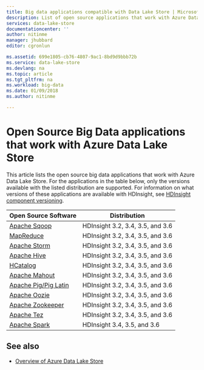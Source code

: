```yaml
---
title: Big data applications compatible with Data Lake Store | Microsoft Docs
description: List of open source applications that work with Azure Data Lake Store
services: data-lake-store
documentationcenter: ''
author: nitinme
manager: jhubbard
editor: cgronlun

ms.assetid: 699e1805-cb76-4807-9ac1-8bd9d9bbb72b
ms.service: data-lake-store
ms.devlang: na
ms.topic: article
ms.tgt_pltfrm: na
ms.workload: big-data
ms.date: 01/09/2018
ms.author: nitinme

---
```

# Open Source Big Data applications that work with Azure Data Lake Store
This article lists the open source big data applications that work with Azure Data Lake Store. For the applications in the table below, only the versions available with the listed distribution are supported. For information on what versions of these applications are available with HDInsight, see [HDInsight component versioning](../hdinsight/hdinsight-component-versioning.md).

| Open Source Software | Distribution |
| --- | --- |
| [Apache Sqoop](http://sqoop.apache.org/) |HDInsight 3.2, 3.4, 3.5, and 3.6 |
| [MapReduce](http://hadoop.apache.org/docs/r1.0.4/mapred_tutorial.html) |HDInsight 3.2, 3.4, 3.5, and 3.6 |
| [Apache Storm](https://storm.apache.org/) |HDInsight 3.2, 3.4, 3.5, and 3.6 |
| [Apache Hive](http://hive.apache.org/) |HDInsight 3.2, 3.4, 3.5, and 3.6 |
| [HCatalog](https://cwiki.apache.org/confluence/display/Hive/HCatalog) |HDInsight 3.2, 3.4, 3.5, and 3.6 |
| [Apache Mahout](http://mahout.apache.org/) |HDInsight 3.2, 3.4, 3.5, and 3.6 |
| [Apache Pig/Pig Latin](http://pig.apache.org/) |HDInsight 3.2, 3.4, 3.5, and 3.6 |
| [Apache Oozie](http://oozie.apache.org/) |HDInsight 3.2, 3.4, 3.5, and 3.6 |
| [Apache Zookeeper](http://zookeeper.apache.org/) |HDInsight 3.2, 3.4, 3.5, and 3.6 |
| [Apache Tez](http://tez.apache.org/) |HDInsight 3.2, 3.4, 3.5, and 3.6 |
| [Apache Spark](http://spark.apache.org/) |HDInsight 3.4, 3.5, and 3.6 |


## See also
* [Overview of Azure Data Lake Store](data-lake-store-overview.md)

